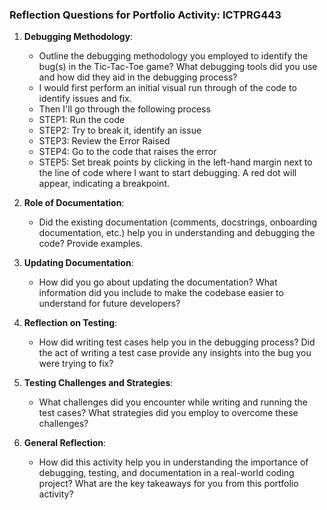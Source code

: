 ### Reflection Questions for Portfolio Activity: ICTPRG443

1. **Debugging Methodology**: 
    - Outline the debugging methodology you employed to identify the bug(s) in the Tic-Tac-Toe game? What debugging tools did you use and how did they aid in the debugging process? 
    - I would first perform an initial visual run through of the code to identify issues and fix.
    - Then I'll go through the following process
    - STEP1: Run the code
    - STEP2: Try to break it, identify an issue
    - STEP3: Review the Error Raised
    - STEP4: Go to the code that raises the error
    - STEP5: Set break points by clicking in the left-hand margin next to the line of code where I want to start debugging. A red dot will appear, indicating a breakpoint.

2. **Role of Documentation**: 
    - Did the existing documentation (comments, docstrings, onboarding documentation, etc.) help you in understanding and debugging the code? Provide examples.

3. **Updating Documentation**: 
    - How did you go about updating the documentation? What information did you include to make the codebase easier to understand for future developers?

4. **Reflection on Testing**: 
    - How did writing test cases help you in the debugging process? Did the act of writing a test case provide any insights into the bug you were trying to fix?

5. **Testing Challenges and Strategies**: 
    - What challenges did you encounter while writing and running the test cases? What strategies did you employ to overcome these challenges?

6. **General Reflection**: 
    - How did this activity help you in understanding the importance of debugging, testing, and documentation in a real-world coding project? What are the key takeaways for you from this portfolio activity?

